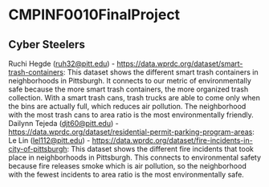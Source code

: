 # CMPINF0010FinalProject

## Cyber Steelers


Ruchi Hegde (ruh32@pitt.edu) - https://data.wprdc.org/dataset/smart-trash-containers: This dataset shows the different smart trash containers in neighborhoods in Pittsburgh. It connects to our metric of environmentally safe because the more smart trash containers, the more organized trash collection. With a smart trash cans, trash trucks are able to come only when the bins are actually full, which reduces air pollution. The neighborhood with the most trash cans to area ratio is the most environmentally friendly. 
<br />
Dailynn Tejeda (djt60@pitt.edu) - https://data.wprdc.org/dataset/residential-permit-parking-program-areas:
<br />
Le Lin (lel112@pitt.edu) - https://data.wprdc.org/dataset/fire-incidents-in-city-of-pittsburgh: This dataset shows the different fire incidents that took place in neighborhoods in Pittsburgh. This connects to environmental safety because fire releases smoke which is air pollution, so the neighborhood with the fewest incidents to area ratio is the most environmentally safe. 


